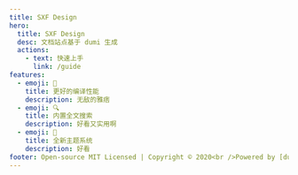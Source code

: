 ```yaml
---
title: SXF Design
hero:
  title: SXF Design
  desc: 文档站点基于 dumi 生成
  actions:
    - text: 快速上手
      link: /guide
features:
  - emoji: 🚀
    title: 更好的编译性能
    description: 无敌的雅痞
  - emoji: 🔍
    title: 内置全文搜索
    description: 好看又实用啊
  - emoji: 🎨
    title: 全新主题系统
    description: 好看
footer: Open-source MIT Licensed | Copyright © 2020<br />Powered by [dumi](https://d.umijs.org)
---
```

